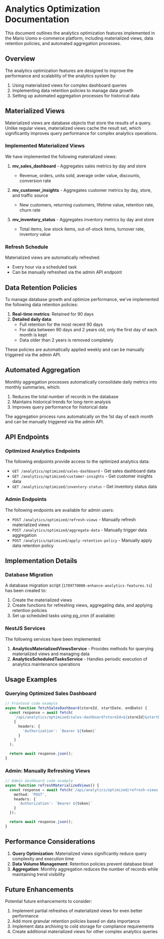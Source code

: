 # Analytics Optimization Documentation

This document outlines the analytics optimization features implemented in the Mario Uomo e-commerce platform, including materialized views, data retention policies, and automated aggregation processes.

## Overview

The analytics optimization features are designed to improve the performance and scalability of the analytics system by:

1. Using materialized views for complex dashboard queries
2. Implementing data retention policies to manage data growth
3. Setting up automated aggregation processes for historical data

## Materialized Views

Materialized views are database objects that store the results of a query. Unlike regular views, materialized views cache the result set, which significantly improves query performance for complex analytics operations.

### Implemented Materialized Views

We have implemented the following materialized views:

1. **mv_sales_dashboard** - Aggregates sales metrics by day and store
   - Revenue, orders, units sold, average order value, discounts, conversion rate

2. **mv_customer_insights** - Aggregates customer metrics by day, store, and traffic source
   - New customers, returning customers, lifetime value, retention rate, churn rate

3. **mv_inventory_status** - Aggregates inventory metrics by day and store
   - Total items, low stock items, out-of-stock items, turnover rate, inventory value

### Refresh Schedule

Materialized views are automatically refreshed:
- Every hour via a scheduled task
- Can be manually refreshed via the admin API endpoint

## Data Retention Policies

To manage database growth and optimize performance, we've implemented the following data retention policies:

1. **Real-time metrics**: Retained for 90 days
2. **Detailed daily data**: 
   - Full retention for the most recent 90 days
   - For data between 90 days and 2 years old, only the first day of each month is kept
   - Data older than 2 years is removed completely

These policies are automatically applied weekly and can be manually triggered via the admin API.

## Automated Aggregation

Monthly aggregation processes automatically consolidate daily metrics into monthly summaries, which:

1. Reduces the total number of records in the database
2. Maintains historical trends for long-term analysis
3. Improves query performance for historical data

The aggregation process runs automatically on the 1st day of each month and can be manually triggered via the admin API.

## API Endpoints

### Optimized Analytics Endpoints

The following endpoints provide access to the optimized analytics data:

- `GET /analytics/optimized/sales-dashboard` - Get sales dashboard data
- `GET /analytics/optimized/customer-insights` - Get customer insights data
- `GET /analytics/optimized/inventory-status` - Get inventory status data

### Admin Endpoints

The following endpoints are available for admin users:

- `POST /analytics/optimized/refresh-views` - Manually refresh materialized views
- `POST /analytics/optimized/aggregate-data` - Manually trigger data aggregation
- `POST /analytics/optimized/apply-retention-policy` - Manually apply data retention policy

## Implementation Details

### Database Migration

A database migration script (`1709770000-enhance-analytics-features.ts`) has been created to:

1. Create the materialized views
2. Create functions for refreshing views, aggregating data, and applying retention policies
3. Set up scheduled tasks using pg_cron (if available)

### NestJS Services

The following services have been implemented:

1. **AnalyticsMaterializedViewsService** - Provides methods for querying materialized views and managing data
2. **AnalyticsScheduledTasksService** - Handles periodic execution of analytics maintenance operations

## Usage Examples

### Querying Optimized Sales Dashboard

```typescript
// Frontend code example
async function fetchSalesDashboard(storeId, startDate, endDate) {
  const response = await fetch(
    `/api/analytics/optimized/sales-dashboard?storeId=${storeId}&startDate=${startDate}&endDate=${endDate}`,
    {
      headers: {
        'Authorization': `Bearer ${token}`
      }
    }
  );
  
  return await response.json();
}
```

### Admin: Manually Refreshing Views

```typescript
// Admin dashboard code example
async function refreshMaterializedViews() {
  const response = await fetch('/api/analytics/optimized/refresh-views', {
    method: 'POST',
    headers: {
      'Authorization': `Bearer ${token}`
    }
  });
  
  return await response.json();
}
```

## Performance Considerations

1. **Query Optimization**: Materialized views significantly reduce query complexity and execution time
2. **Data Volume Management**: Retention policies prevent database bloat
3. **Aggregation**: Monthly aggregation reduces the number of records while maintaining trend visibility

## Future Enhancements

Potential future enhancements to consider:

1. Implement partial refreshes of materialized views for even better performance
2. Add more granular retention policies based on data importance
3. Implement data archiving to cold storage for compliance requirements
4. Create additional materialized views for other complex analytics queries
